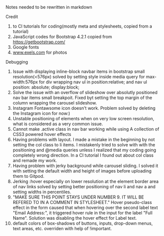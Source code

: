 
Notes needed to be rewritten in markdown

Credit
1. to CI tutorials for <head> coding(mostly meta and stylesheets, copied from a tutorial)
2. JavaScript codes for Bootstrap 4.2.1 copied from https://getbootstrap.com/
3. Google fonts
4. www.exels.com for photos


Debugging
1. Issue with displaying inline-block navbar items in bootstrap small resolution(<576px) solved by setting style inside media query for max-width:576px for div wrapping nav ul in position:relative;  and nav ul position: absolute; display:block;
2. Solve the issue with an overflow of slideshow over absolutly positioned nav bar items small breakpoit. Fixed byt setting the top margin of the column wrapping the carousel slideshow. 
3. Instagram Fontawsome icon doesn't work. Problem solved by deleting the Instagram icon for now:)
4. Unstable positioning of elements when on very low screen resolution, what is considered as a very common issue. 
5. Cannot make .active class in nav bar working while using A collection of CSS3 powered hover effects
6. Having problems with layout. I made a mistake in the beginning by not setting the col class to li items. I mistakenly tried to solve with with the positioning and @media queries unless I realized that my coding going completely wrong direction. In a CI tutorial I found out about col class and remade my work. 
7. Having problem with jerky background while carousel sliding. I solved it with setting the default width and height of images before uploading them to Gitpod.
8. Jerking :hover especially on lower resolution at the element border area of nav links solved by setting better positioning of nav li and nav a and setting widths in percentiles. 
9. "MAKE SURE THIS POINT STAYS UNDER NUMBER 9. IT WILL BE REFERED TO IN A COMMENT IN STYLESHEET." Hover pseudo-class effect in the form caused that when hovering over the second label text "Email Address:", it triggered hover rule in the input for the label "Full Name". Solution was disabling the hover effect for Label text.
10. default colors of box-shadows of buttons, inputs, drop-down menus, text areas, etc. overriden with help of !important. 